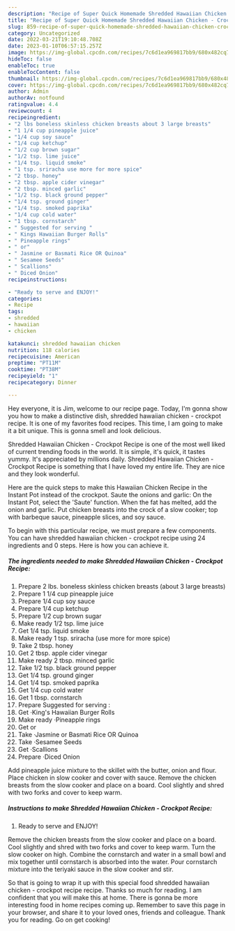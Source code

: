 ```yaml
---
description: "Recipe of Super Quick Homemade Shredded Hawaiian Chicken - Crockpot Recipe"
title: "Recipe of Super Quick Homemade Shredded Hawaiian Chicken - Crockpot Recipe"
slug: 859-recipe-of-super-quick-homemade-shredded-hawaiian-chicken-crockpot-recipe
category: Uncategorized
date: 2022-03-21T19:10:48.708Z
date: 2023-01-10T06:57:15.257Z
image: https://img-global.cpcdn.com/recipes/7c6d1ea969817bb9/680x482cq70/shredded-hawaiian-chicken-crockpot-recipe-recipe-main-photo.jpg
hideToc: false
enableToc: true
enableTocContent: false
thumbnail: https://img-global.cpcdn.com/recipes/7c6d1ea969817bb9/680x482cq70/shredded-hawaiian-chicken-crockpot-recipe-recipe-main-photo.jpg
cover: https://img-global.cpcdn.com/recipes/7c6d1ea969817bb9/680x482cq70/shredded-hawaiian-chicken-crockpot-recipe-recipe-main-photo.jpg
author: Admin
authorAv: notfound
ratingvalue: 4.4
reviewcount: 4
recipeingredient:
- "2 lbs boneless skinless chicken breasts about 3 large breasts"
- "1 1/4 cup pineapple juice"
- "1/4 cup soy sauce"
- "1/4 cup ketchup"
- "1/2 cup brown sugar"
- "1/2 tsp. lime juice"
- "1/4 tsp. liquid smoke"
- "1 tsp. sriracha use more for more spice"
- "2 tbsp. honey"
- "2 tbsp. apple cider vinegar"
- "2 tbsp. minced garlic"
- "1/2 tsp. black ground pepper"
- "1/4 tsp. ground ginger"
- "1/4 tsp. smoked paprika"
- "1/4 cup cold water"
- "1 tbsp. cornstarch"
- " Suggested for serving "
- " Kings Hawaiian Burger Rolls"
- " Pineapple rings"
- " or"
- " Jasmine or Basmati Rice OR Quinoa"
- " Sesamee Seeds"
- " Scallions"
- " Diced Onion"
recipeinstructions:

- "Ready to serve and ENJOY!"
categories:
- Recipe
tags:
- shredded
- hawaiian
- chicken

katakunci: shredded hawaiian chicken 
nutrition: 118 calories
recipecuisine: American
preptime: "PT11M"
cooktime: "PT38M"
recipeyield: "1"
recipecategory: Dinner

---
```



Hey everyone, it is Jim, welcome to our recipe page. Today, I'm gonna show you how to make a distinctive dish, shredded hawaiian chicken - crockpot recipe. It is one of my favorites food recipes. This time, I am going to make it a bit unique. This is gonna smell and look delicious.

Shredded Hawaiian Chicken - Crockpot Recipe is one of the most well liked of current trending foods in the world. It is simple, it's quick, it tastes yummy. It's appreciated by millions daily. Shredded Hawaiian Chicken - Crockpot Recipe is something that I have loved my entire life. They are nice and they look wonderful.

Here are the quick steps to make this Hawaiian Chicken Recipe in the Instant Pot instead of the crockpot. Saute the onions and garlic: On the Instant Pot, select the &#39;Saute&#39; function. When the fat has melted, add the onion and garlic. Put chicken breasts into the crock of a slow cooker; top with barbeque sauce, pineapple slices, and soy sauce.


To begin with this particular recipe, we must prepare a few components. You can have shredded hawaiian chicken - crockpot recipe using 24 ingredients and 0 steps. Here is how you can achieve it.

<!--inarticleads1-->

##### The ingredients needed to make Shredded Hawaiian Chicken - Crockpot Recipe:

1. Prepare 2 lbs. boneless skinless chicken breasts (about 3 large breasts)
1. Prepare 1 1/4 cup pineapple juice
1. Prepare 1/4 cup soy sauce
1. Prepare 1/4 cup ketchup
1. Prepare 1/2 cup brown sugar
1. Make ready 1/2 tsp. lime juice
1. Get 1/4 tsp. liquid smoke
1. Make ready 1 tsp. sriracha (use more for more spice)
1. Take 2 tbsp. honey
1. Get 2 tbsp. apple cider vinegar
1. Make ready 2 tbsp. minced garlic
1. Take 1/2 tsp. black ground pepper
1. Get 1/4 tsp. ground ginger
1. Get 1/4 tsp. smoked paprika
1. Get 1/4 cup cold water
1. Get 1 tbsp. cornstarch
1. Prepare  Suggested for serving :
1. Get  ·King&#39;s Hawaiian Burger Rolls
1. Make ready  ·Pineapple rings
1. Get  or
1. Take  ·Jasmine or Basmati Rice OR Quinoa
1. Take  ·Sesamee Seeds
1. Get  ·Scallions
1. Prepare  ·Diced Onion


Add pineapple juice mixture to the skillet with the butter, onion and flour. Place chicken in slow cooker and cover with sauce. Remove the chicken breasts from the slow cooker and place on a board. Cool slightly and shred with two forks and cover to keep warm. 

<!--inarticleads2-->

##### Instructions to make Shredded Hawaiian Chicken - Crockpot Recipe:


1. Ready to serve and ENJOY!

Remove the chicken breasts from the slow cooker and place on a board. Cool slightly and shred with two forks and cover to keep warm. Turn the slow cooker on high. Combine the cornstarch and water in a small bowl and mix together until cornstarch is absorbed into the water. Pour cornstarch mixture into the teriyaki sauce in the slow cooker and stir. 

So that is going to wrap it up with this special food shredded hawaiian chicken - crockpot recipe recipe. Thanks so much for reading. I am confident that you will make this at home. There is gonna be more interesting food in home recipes coming up. Remember to save this page in your browser, and share it to your loved ones, friends and colleague. Thank you for reading. Go on get cooking!
